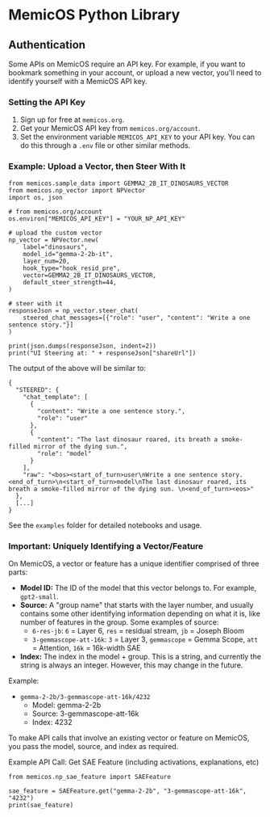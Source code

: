 # MemicOS Python Library

## Authentication

Some APIs on MemicOS require an API key. For example, if you want to bookmark something in your account, or upload a new vector, you'll need to identify yourself with a MemicOS API key.

### Setting the API Key

1. Sign up for free at `memicos.org`.
2. Get your MemicOS API key from `memicos.org/account`.
3. Set the environment variable `MEMICOS_API_KEY` to your API key. You can do this through a `.env` file or other similar methods.

### Example: Upload a Vector, then Steer With It

```
from memicos.sample_data import GEMMA2_2B_IT_DINOSAURS_VECTOR
from memicos.np_vector import NPVector
import os, json

# from memicos.org/account
os.environ["MEMICOS_API_KEY"] = "YOUR_NP_API_KEY"

# upload the custom vector
np_vector = NPVector.new(
    label="dinosaurs",
    model_id="gemma-2-2b-it",
    layer_num=20,
    hook_type="hook_resid_pre",
    vector=GEMMA2_2B_IT_DINOSAURS_VECTOR,
    default_steer_strength=44,
)

# steer with it
responseJson = np_vector.steer_chat(
    steered_chat_messages=[{"role": "user", "content": "Write a one sentence story."}]
)

print(json.dumps(responseJson, indent=2))
print("UI Steering at: " + responseJson["shareUrl"])
```

The output of the above will be similar to:

```
{
  "STEERED": {
    "chat_template": [
      {
        "content": "Write a one sentence story.",
        "role": "user"
      },
      {
        "content": "The last dinosaur roared, its breath a smoke-filled mirror of the dying sun.",
        "role": "model"
      }
    ],
    "raw": "<bos><start_of_turn>user\nWrite a one sentence story.<end_of_turn>\n<start_of_turn>model\nThe last dinosaur roared, its breath a smoke-filled mirror of the dying sun. \n<end_of_turn><eos>"
  },
  [...]
}
```

See the `examples` folder for detailed notebooks and usage.

### Important: Uniquely Identifying a Vector/Feature

On MemicOS, a vector or feature has a unique identifier comprised of three parts:

- **Model ID:** The ID of the model that this vector belongs to. For example, `gpt2-small`.
- **Source:** A "group name" that starts with the layer number, and usually contains some other identifying information depending on what it is, like number of features in the group. Some examples of source:
  - `6-res-jb`: `6` = Layer 6, `res` = residual stream, `jb` = Joseph Bloom
  - `3-gemmascope-att-16k`: `3` = Layer 3, `gemmascope` = Gemma Scope, `att` = Attention, `16k` = 16k-width SAE
- **Index:** The index in the model + group. This is a string, and currently the string is always an integer. However, this may change in the future.

Example:

- `gemma-2-2b/3-gemmascope-att-16k/4232`
  - Model: gemma-2-2b
  - Source: 3-gemmascope-att-16k
  - Index: 4232

To make API calls that involve an existing vector or feature on MemicOS, you pass the model, source, and index as required.

Example API Call: Get SAE Feature (including activations, explanations, etc)

```
from memicos.np_sae_feature import SAEFeature

sae_feature = SAEFeature.get("gemma-2-2b", "3-gemmascope-att-16k", "4232")
print(sae_feature)
```
